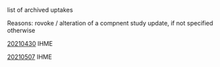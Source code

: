 list of archived uptakes

Reasons: rovoke / alteration of a compnent study update, if not specified otherwise

[20210430](https://github.com/pourmalek/covir2/tree/main/20210430) IHME

[20210507](https://github.com/pourmalek/covir2/tree/main/20210507) IHME



